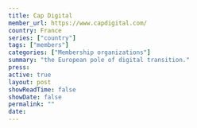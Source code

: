```yaml
---
title: Cap Digital
member_url: https://www.capdigital.com/
country: France
series: ["country"] 
tags: ["members"]
categories: ["Membership organizations"]
summary: "the European pole of digital transition."
press:
active: true
layout: post
showReadTime: false
showDate: false
permalink: ""
date: 
---
```

